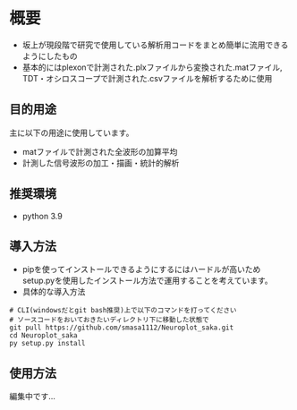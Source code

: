 # 概要
- 坂上が現段階で研究で使用している解析用コードをまとめ簡単に流用できるようにしたもの
- 基本的にはplexonで計測された.plxファイルから変換された.matファイル, TDT・オシロスコープで計測された.csvファイルを解析するために使用

## 目的用途
主に以下の用途に使用しています。
- matファイルで計測された全波形の加算平均
- 計測した信号波形の加工・描画・統計的解析


## 推奨環境
- python 3.9 

## 導入方法
- pipを使ってインストールできるようにするにはハードルが高いためsetup.pyを使用したインストール方法で運用することを考えています。
- 具体的な導入方法

```
# CLI(windowsだとgit bash推奨)上で以下のコマンドを打ってください
# ソースコードをおいておきたいディレクトリ下に移動した状態で
git pull https://github.com/smasa1112/Neuroplot_saka.git
cd Neuroplot_saka
py setup.py install
```

## 使用方法
編集中です…


